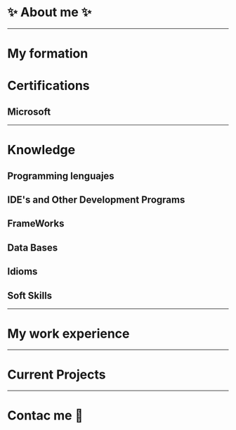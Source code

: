 # ✨ About me ✨
<!-- Add my pronouns -->

------

# My formation

# Certifications

## Microsoft

-----

# Knowledge

## Programming lenguajes
<!-- Add Markdown -->

## IDE's and Other Development Programs

## FrameWorks

## Data Bases

## Idioms

## Soft Skills

-----

# My work experience


----

# Current Projects


----

# Contac me 💬
<!-- Linkedin y correo -->

<!--
**CristinaSilvan/CristinaSilvan** is a ✨ _special_ ✨ repository because its `README.md` (this file) appears on your GitHub profile.

Here are some ideas to get you started:

- 🔭 I’m currently working on ...
- 🌱 I’m currently learning ...
- 👯 I’m looking to collaborate on ...
- 🤔 I’m looking for help with ...
- 💬 Ask me about ...
- 📫 How to reach me: ...
- 😄 Pronouns: ...
- ⚡ Fun fact: ...
-->
